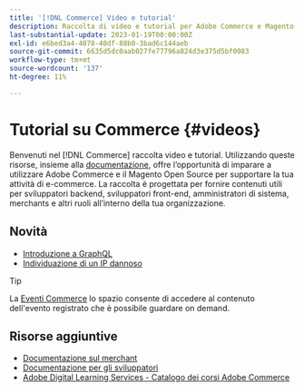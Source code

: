 ```yaml
---
title: '[!DNL Commerce] Video e tutorial'
description: Raccolta di video e tutorial per Adobe Commerce e Magento Open Source
last-substantial-update: 2023-01-19T00:00:00Z
exl-id: e6bed3a4-4078-40df-88b0-3bad6c144aeb
source-git-commit: 6635d5dc0aab027fe77796a824d3e375d5bf0083
workflow-type: tm+mt
source-wordcount: '137'
ht-degree: 11%

---
```


# Tutorial su Commerce {#videos}

Benvenuti nel [!DNL Commerce] raccolta video e tutorial. Utilizzando queste risorse, insieme alla [documentazione](https://experienceleague.adobe.com/docs/commerce.html), offre l’opportunità di imparare a utilizzare Adobe Commerce e il Magento Open Source per supportare la tua attività di e-commerce. La raccolta è progettata per fornire contenuti utili per sviluppatori backend, sviluppatori front-end, amministratori di sistema, merchants e altri ruoli all’interno della tua organizzazione.

<div id="whats-new-section">

## Novità

- [Introduzione a GraphQL](../graphql-rest/intro-graphql.md)
- [Individuazione di un IP dannoso](../new-relic/malicious-ip.md)

</div>

>[!TIP]
>
>La [Eventi Commerce](https://experienceleague.adobe.com/docs/commerce-events/events/overview.html) lo spazio consente di accedere al contenuto dell&#39;evento registrato che è possibile guardare on demand.

## Risorse aggiuntive

- [Documentazione sul merchant](https://experienceleague.adobe.com/docs/commerce-admin/user-guides/home.html)
- [Documentazione per gli sviluppatori](https://developer.adobe.com/commerce)
- [Adobe Digital Learning Services - Catalogo dei corsi Adobe Commerce](https://learning.adobe.com/catalog.html?solution=Adobe%20Commerce)
